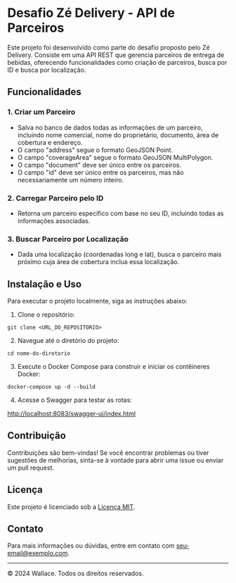 # Desafio Zé Delivery - API de Parceiros

Este projeto foi desenvolvido como parte do desafio proposto pelo Zé Delivery. Consiste em uma API REST que gerencia parceiros de entrega de bebidas, oferecendo funcionalidades como criação de parceiros, busca por ID e busca por localização.

## Funcionalidades

### 1. Criar um Parceiro

- Salva no banco de dados todas as informações de um parceiro, incluindo nome comercial, nome do proprietário, documento, área de cobertura e endereço.
- O campo "address" segue o formato GeoJSON Point.
- O campo "coverageArea" segue o formato GeoJSON MultiPolygon.
- O campo "document" deve ser único entre os parceiros.
- O campo "id" deve ser único entre os parceiros, mas não necessariamente um número inteiro.

### 2. Carregar Parceiro pelo ID

- Retorna um parceiro específico com base no seu ID, incluindo todas as informações associadas.

### 3. Buscar Parceiro por Localização

- Dada uma localização (coordenadas long e lat), busca o parceiro mais próximo cuja área de cobertura inclua essa localização.

## Instalação e Uso

Para executar o projeto localmente, siga as instruções abaixo:

1. Clone o repositório:

````
git clone <URL_DO_REPOSITORIO>
````

2. Navegue até o diretório do projeto:

````
cd nome-do-diretorio
````

3. Execute o Docker Compose para construir e iniciar os contêineres Docker:

````
docker-compose up -d --build
````

4. Acesse o Swagger para testar as rotas:

[http://localhost:8083/swagger-ui/index.html](http://localhost:8083/swagger-ui/index.html)

## Contribuição

Contribuições são bem-vindas! Se você encontrar problemas ou tiver sugestões de melhorias, sinta-se à vontade para abrir uma issue ou enviar um pull request.

## Licença

Este projeto é licenciado sob a [Licença MIT](https://opensource.org/licenses/MIT).

## Contato

Para mais informações ou dúvidas, entre em contato com [seu-email@exemplo.com](mailto:dev_kollen@outlook.com).

---

© 2024 Wallace. Todos os direitos reservados.
